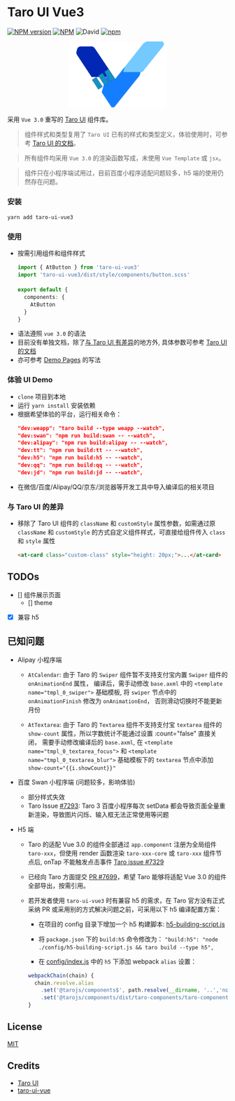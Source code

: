 # Taro UI Vue3
[![NPM version](https://img.shields.io/npm/v/taro-ui-vue3.svg)](https://npmjs.org/package/taro-ui-vue3)
[![NPM](https://img.shields.io/npm/l/taro-ui-vue3)](./LECENSE)
![David](https://img.shields.io/david/b2nil/taro-ui-vue3)
[![npm](https://img.shields.io/npm/dm/taro-ui-vue3)](https://www.npmjs.com/package/taro-ui-vue3)

<p align="center">
  <img height="150" alt="taro-ui-vue3 logo" src="./src/assets/images/logo_taro.png"/>
</p>

采用 `Vue 3.0` 重写的 [Taro UI](https://github.com/NervJS/taro-ui) 组件库。

> 组件样式和类型复用了 `Taro UI` 已有的样式和类型定义，体验使用时，可参考 [Taro UI 的文档](https://taro-ui.jd.com/#/docs/introduction)。

> 所有组件均采用 `Vue 3.0` 的渲染函数写成，未使用 `Vue Template` 或 `jsx`。

> 组件只在小程序端试用过，目前百度小程序适配问题较多，h5 端的使用仍然存在问题。

### 安装
```bash
yarn add taro-ui-vue3
```

### 使用
- 按需引用组件和组件样式
  ```typescript
  import { AtButton } from 'taro-ui-vue3'
  import 'taro-ui-vue3/dist/style/components/button.scss'

  export default {
    components: {
      AtButton
    }
  }
  ```
- 语法遵照 `vue 3.0` 的语法
- 目前没有单独文档，除了[与 Taro UI 有差异](#与-Taro-UI-的差异)的地方外, 具体参数可参考 [Taro UI 的文档](https://taro-ui.jd.com/#/docs/introduction)
- 亦可参考 [Demo Pages](./src/pages) 的写法

### 体验 UI Demo
- `clone` 项目到本地
- 运行 `yarn install` 安装依赖
- 根据希望体验的平台，运行相关命令：
  ```json
  "dev:weapp": "taro build --type weapp --watch",
  "dev:swan": "npm run build:swan -- --watch",
  "dev:alipay": "npm run build:alipay -- --watch",
  "dev:tt": "npm run build:tt -- --watch",
  "dev:h5": "npm run build:h5 -- --watch",
  "dev:qq": "npm run build:qq -- --watch",
  "dev:jd": "npm run build:jd -- --watch",
  ```
- 在微信/百度/Alipay/QQ/京东/浏览器等开发工具中导入编译后的相关项目

### 与 Taro UI 的差异
- 移除了 Taro UI 组件的 `className` 和 `customStyle` 属性参数，如需通过原 `className` 和 `customStyle` 的方式自定义组件样式，可直接给组件传入 `class` 和 `style` 属性
  ```html
  <at-card class="custom-class" style="height: 20px;">...</at-card>
  ```

## TODOs
 - [] 组件展示页面
   - [] theme

 - [x] 兼容 h5
    

## 已知问题
- Alipay 小程序端
  - `AtCalendar`: 由于 Taro 的 `Swiper` 组件暂不支持支付宝内置 `Swiper` 组件的 `onAnimationEnd` 属性， 编译后，需手动修改 `base.axml` 中的 `<template  name="tmpl_0_swiper">` 基础模板, 将 `swiper` 节点中的 `onAnimationFinish` 修改为 `onAnimationEnd`， 否则滑动切换时不能更新月份

  - `AtTextarea`: 由于 Taro 的 `Textarea` 组件不支持支付宝 `textarea` 组件的 `show-count` 属性，所以字数统计不能通过设置 :count="false" 直接关闭， 需要手动修改编译后的 `base.axml`, 在 `<template name="tmpl_0_textarea_focus">` 和 `<template name="tmpl_0_textarea_blur">` 基础模板下的 `textarea` 节点中添加 `show-count="{{i.showCount}}"`

- 百度 Swan 小程序端 (问题较多，影响体验)
  - 部分样式失效
  - Taro Issue [#7293](https://github.com/NervJS/taro/issues/7293): Taro 3 百度小程序每次 setData 都会导致页面全量重新渲染，导致图片闪烁、输入框无法正常使用等问题

- H5 端
  - Taro 的适配 Vue 3.0 的组件全部通过 `app.component` 注册为全局组件 `taro-xxx`，但使用 render 函数渲染 `taro-xxx-core` 或 `taro-xxx` 组件节点后, onTap 不能触发点击事件 [Taro issue #7329](https://github.com/NervJS/taro/issues/7329)
  - 已经向 Taro 方面提交 [PR #7699](https://github.com/NervJS/taro/pull/7699)，希望 Taro 能够将适配 Vue 3.0 的组件全部导出，按需引用。

  - 若开发者使用 `taro-ui-vue3` 时有兼容 h5 的需求，在 Taro 官方没有正式采纳 PR 或采用别的方式解决问题之前，可采用以下 h5 编译配置方案：

      - 在项目的 config 目录下增加一个 h5 构建脚本: [h5-building-script.js](./config/h5-building-script.js)

      - 将 `package.json` 下的 `build:h5` 命令修改为：
        `"build:h5": "node ./config/h5-building-script.js && taro build --type h5",`

      - 在 [config/index.js](./config/index.js) 中的 `h5` 下添加 webpack `alias` 设置：
      ```typescript
      webpackChain(chain) {
        chain.resolve.alias
          .set('@tarojs/components$', path.resolve(__dirname, '..','node_modules/@tarojs/components/dist-h5/vue3/index.js'))
          .set('@tarojs/components/dist/taro-components/taro-components.css', path.resolve(__dirname, '..','node_modules/@tarojs/components/dist/taro-components/taro-components.css'))
      }
      ```
  

## License
[MIT](./LICENSE)

## Credits
- [Taro UI](https://github.com/NervJS/taro-ui)
- [taro-ui-vue](https://github.com/psaren/taro-ui-vue)
